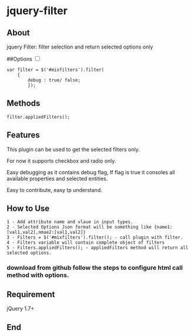 # jquery-filter

## About
jquery Filter: filter selection and return selected options only

##Options
    <input class="filter pull" data-val="" data-name="" type="checkbox" name="city" >
 

	var filter = $('#mixfilters').filter(
		{
			debug : true/ false;
			});
		
## Methods 
	filter.appliedFilters();
## Features

This plugin can be used to get the selected filters only.

For now it supports checkbox and radio only.

Easy debugging as it contains debug flag, If flag is true it consoles all available properties and selected entities.

Easy to contribute, easy tp understand.

## How to Use 
	1 - Add attribute name and vlaue in input types. 
	2 - Selected Options Json format will be something like {name1:[val1,val2],nmae2:[val1,val2]}
	3 - Filters = $('#mixfilters').filter(); - call plugin with filter.
	4 - Filters variable will contain complete object of filters
	5 - Filters.appliedFilters(); - appliedFilters method will return all selected options.
### download from github follow the steps to configure html call method with options.

## Requirement 
  jQuery 1.7+

## End 
                  
